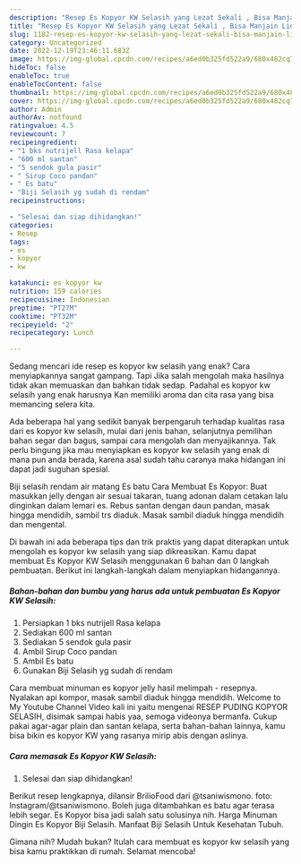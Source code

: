 ```yaml
---
description: "Resep Es Kopyor KW Selasih yang Lezat Sekali , Bisa Manjain Lidah"
title: "Resep Es Kopyor KW Selasih yang Lezat Sekali , Bisa Manjain Lidah"
slug: 1182-resep-es-kopyor-kw-selasih-yang-lezat-sekali-bisa-manjain-lidah
category: Uncategorized
date: 2022-12-19T23:46:11.683Z
image: https://img-global.cpcdn.com/recipes/a6ed0b325fd522a9/680x482cq70/es-kopyor-kw-selasih-foto-resep-utama.jpg
hideToc: false
enableToc: true
enableTocContent: false
thumbnail: https://img-global.cpcdn.com/recipes/a6ed0b325fd522a9/680x482cq70/es-kopyor-kw-selasih-foto-resep-utama.jpg
cover: https://img-global.cpcdn.com/recipes/a6ed0b325fd522a9/680x482cq70/es-kopyor-kw-selasih-foto-resep-utama.jpg
author: Admin
authorAv: notfound
ratingvalue: 4.5
reviewcount: 7
recipeingredient:
- "1 bks nutrijell Rasa kelapa"
- "600 ml santan"
- "5 sendok gula pasir"
- " Sirup Coco pandan"
- " Es batu"
- "Biji Selasih yg sudah di rendam"
recipeinstructions:

- "Selesai dan siap dihidangkan!"
categories:
- Resep
tags:
- es
- kopyor
- kw

katakunci: es kopyor kw 
nutrition: 159 calories
recipecuisine: Indonesian
preptime: "PT27M"
cooktime: "PT32M"
recipeyield: "2"
recipecategory: Lunch

---
```



Sedang mencari ide resep es kopyor kw selasih yang enak? Cara menyiapkannya sangat gampang. Tapi Jika salah mengolah maka hasilnya tidak akan memuaskan dan bahkan tidak sedap. Padahal es kopyor kw selasih yang enak harusnya Kan memiliki aroma dan cita rasa yang bisa memancing selera kita.


Ada beberapa hal yang sedikit banyak berpengaruh terhadap kualitas rasa dari es kopyor kw selasih, mulai dari jenis bahan, selanjutnya pemilihan bahan segar dan bagus, sampai cara mengolah dan menyajikannya. Tak perlu bingung jika mau menyiapkan es kopyor kw selasih yang enak di mana pun anda berada, karena asal sudah tahu caranya maka hidangan ini dapat jadi suguhan spesial.

Biji selasih rendam air matang Es batu Cara Membuat Es Kopyor: Buat masukkan jelly dengan air sesuai takaran, tuang adonan dalam cetakan lalu dinginkan dalam lemari es. Rebus santan dengan daun pandan, masak hingga mendidih, sambil trs diaduk. Masak sambil diaduk hingga mendidih dan mengental.


Di bawah ini ada beberapa tips dan trik praktis yang dapat diterapkan untuk mengolah es kopyor kw selasih yang siap dikreasikan. Kamu dapat membuat Es Kopyor KW Selasih menggunakan 6 bahan dan 0 langkah pembuatan. Berikut ini langkah-langkah dalam menyiapkan hidangannya.

<!--inarticleads1-->

##### Bahan-bahan dan bumbu yang harus ada untuk pembuatan Es Kopyor KW Selasih:

1. Persiapkan 1 bks nutrijell Rasa kelapa
1. Sediakan 600 ml santan
1. Sediakan 5 sendok gula pasir
1. Ambil  Sirup Coco pandan
1. Ambil  Es batu
1. Gunakan Biji Selasih yg sudah di rendam


Cara membuat minuman es kopyor jelly hasil melimpah - resepnya. Nyalakan api kompor, masak sambil diaduk hingga mendidih. Welcome to My Youtube Channel Video kali ini yaitu mengenai RESEP PUDING KOPYOR SELASIH, disimak sampai habis yaa, semoga videonya bermanfa. Cukup pakai agar-agar plain dan santan kelapa, serta bahan-bahan lainnya, kamu bisa bikin es kopyor KW yang rasanya mirip abis dengan aslinya. 

<!--inarticleads2-->

##### Cara memasak Es Kopyor KW Selasih:


1. Selesai dan siap dihidangkan!

Berikut resep lengkapnya, dilansir BrilioFood dari @tsaniwismono. foto: Instagram/@tsaniwismono. Boleh juga ditambahkan es batu agar terasa lebih segar. Es Kopyor bisa jadi salah satu solusinya nih. Harga Minuman Dingin Es Kopyor Biji Selasih. Manfaat Biji Selasih Untuk Kesehatan Tubuh. 

Gimana nih? Mudah bukan? Itulah cara membuat es kopyor kw selasih yang bisa kamu praktikkan di rumah. Selamat mencoba!
